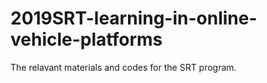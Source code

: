# 2019SRT-learning-in-online-vehicle-platforms
The relavant materials and codes for the SRT program.
